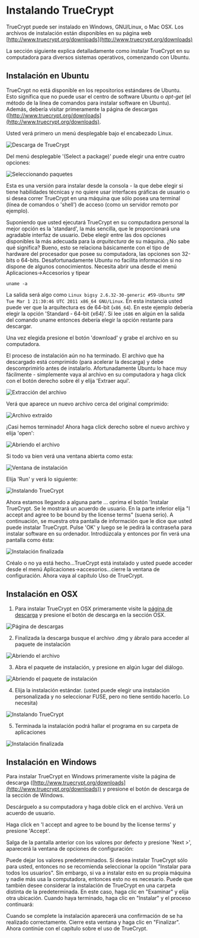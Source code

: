 Instalando TrueCrypt
====================

TrueCrypt puede ser instalado en Windows, GNU/Linux, o Mac OSX. Los archivos de instalación están disponibles en su página web [http://www.truecrypt.org/downloads](http://www.truecrypt.org/downloads)

La sección siguiente explica detalladamente como instalar TrueCrypt en su computadora para diversos sistemas operativos, comenzando con Ubuntu.

Instalación en Ubuntu
---------------------

TrueCrypt no está disponible en los repositorios estándares de Ubuntu. Esto significa que no puede usar el centro de software Ubuntu o *apt-get* (el método de la línea de comandos para instalar software en Ubuntu). Además, debería visitar primeramente la página de descargas ([http://www.truecrypt.org/downloads](http://www.truecrypt.org/downloads).

Usted verá primero un menú desplegable bajo el encabezado Linux.

![Descarga de TrueCrypt](tc_001.png)

Del menú desplegable '(Select a package)' puede elegir una entre cuatro opciones:

![Seleccionando paquetes](tc_002.png)

Esta es una versión para instalar desde la consola - la que debe elegir si tiene habilidades técnicas y no quiere usar interfaces gráficas de usuario o si desea correr TrueCrypt en una máquina que sólo posea una terminal (línea de comandos o 'shell') de acceso (como un servidor remoto por ejemplo).

Suponiendo que usted ejecutará TrueCrypt en su computadora personal la mejor opción es la 'standard', la más sencilla, que le proporcionará una agradable interfaz de usuario. Debe elegir  entre las dos opciones disponibles la más adecuada para la *arquitectura* de su máquina. ¿No sabe qué significa? Bueno, esto se relaciona básicamente con el tipo de hardware del procesador que posee su computadora, las opciones son 32-bits o 64-bits. Desafortunadamente Ubuntu no facilita información si no dispone de algunos conocimientos. Necesita abrir una desde el menú Aplicaciones->Accesorios y tipear

    uname -a

La salida será algo como `Linux bigsy 2.6.32-30-generic #59-Ubuntu SMP Tue Mar 1 21:30:46 UTC 2011 x86_64 GNU/Linux`. En esta instancia usted puede ver que la arquitectura es de 64-bit (`x86_64`). En este ejemplo debería elegir la opción 'Standard - 64-bit (x64)'. Si lee `i686` en algún en la salida del comando uname entonces debería elegir la opción restante para descargar.

Una vez elegida presione el botón 'download' y grabe el archivo en su computadora.

El proceso de instalación aún no ha terminado. El archivo que ha descargado está comprimido (para acelerar la descarga) y debe descomprimirlo antes de instalarlo. Afortunadamente Ubuntu lo hace muy fácilmente - simplemente vaya al archivo en su computadora y haga click con el botón derecho sobre él y elija 'Extraer aquí'.

![Extracción del archivo](tc_003.png)

Verá que aparece un nuevo archivo cerca del original comprimido:

![Archivo extraído](tc_004.png)

¡Casi hemos terminado! Ahora haga click derecho sobre el nuevo archivo y elija 'open':

![Abriendo el archivo](tc_005.png)

Si todo va bien verá una ventana abierta como esta:

![Ventana de instalación](tc_006.png)

Elija 'Run' y verá lo siguiente:

![Instalando TrueCrypt](tc_007.png)

Ahora estamos llegando a alguna parte ... oprima el botón 'Instalar TrueCrypt. Se le mostrará un acuerdo de usuario. En la parte inferior elija "I accept and agree to be bound by the license terms" (suena serio). A continuación, se muestra otra pantalla de información que le dice que usted puede instalar TrueCrypt. Pulse 'OK' y luego se le pedirá la contraseña para instalar software en su ordenador. Introdúzcala y entonces por fin verá una pantalla como ésta:

![Instalación finalizada](tc_008.png)

Créalo o no ya está hecho...TrueCrypt está instalado y usted puede acceder desde el menú Aplicaciones->accesorios...cierre la ventana de configuración. Ahora vaya al capítulo Uso de TrueCrypt.

Instalación en OSX
------------------

 1. Para instalar TrueCrypt en OSX primeramente visite la [página de descarga](http://www.truecrypt.org/downloads) y presione el botón de descarga en la sección OSX.

 ![Página de descargas](tc_009.jpg)

 2. Finalizada la descarga busque el archivo .dmg y ábralo para acceder al paquete de instalación
 
 ![Abriendo el archivo](tc_010.jpg)

 3. Abra el paquete de instalación, y presione en algún lugar del diálogo.

 ![Abriendo el paquete de instalación](tc_011.jpg)

 4. Elija la instalación estándar. (usted puede elegir una instalación personalizada y no seleccionar FUSE, pero no tiene sentido hacerlo. Lo necesita)

 ![Instalando TrueCrypt](tc_012.jpg)

 5. Terminada la instalación podrá hallar el programa en su carpeta de aplicaciones

 ![Instalación finalizada](tc_013.jpg)

Instalación en Windows
----------------------

Para instalar TrueCrypt en Windows primeramente visite la página de descarga ([http://www.truecrypt.org/downloads](http://www.truecrypt.org/downloads)) y presione el botón de descarga de la sección de Windows.

Descárguelo a su computadora y haga doble click en el archivo. Verá un acuerdo de usuario.

Haga click en 'I accept and agree to be bound by the license terms' y presione 'Accept'.

Salga de la pantalla anterior con los valores por defecto y presione 'Next >', aparecerá la ventana de opciones de configuración:

Puede dejar los valores predeterminados. Si desea instalar TrueCrypt sólo para usted, entonces no se recomienda seleccionar la opción "Instalar para todos los usuarios". Sin embargo, si va a instalar esto en su propia máquina y nadie más usa la computadora, entonces esto no es necesario. Puede que también desee considerar la instalación de TrueCrypt en una carpeta distinta de la predeterminada. En este caso, haga clic en "Examinar" y elija otra ubicación. Cuando haya terminado, haga clic en "Instalar" y el proceso continuará:

Cuando se complete la instalación aparecerá una confirmación de se ha realizado correctamente. Cierre esta ventana y haga clic en "Finalizar". Ahora continúe con el capítulo sobre el uso de TrueCrypt.

